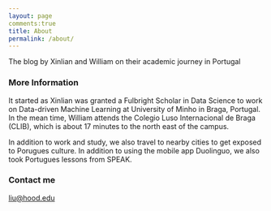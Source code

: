 ```yaml
---
layout: page
comments:true
title: About
permalink: /about/
---
```


The blog by Xinlian and William on their academic journey in Portugal

### More Information

It started as Xinlian was granted a Fulbright Scholar in Data Science to work on Data-driven Machine Learning at University of Minho in Braga, Portugal.  
In the mean time, William attends the Colegio Luso Internacional de Braga (CLIB), which is about 17 minutes to the north east of the campus.  

In addition to work and study, we also travel to nearby cities to get exposed to Porugues culture.  In addition to using the mobile app Duolinguo, we also took Portugues lessons from SPEAK.

### Contact me

[liu@hood.edu](mailto:liu@hood.edu)
